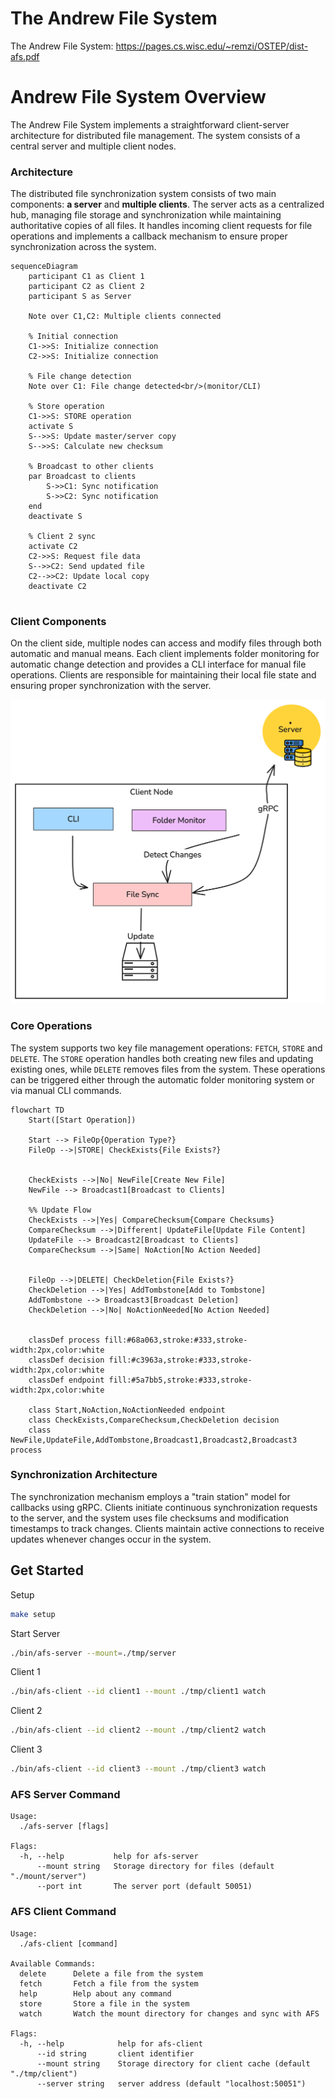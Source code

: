 # The Andrew File System
The Andrew File System: https://pages.cs.wisc.edu/~remzi/OSTEP/dist-afs.pdf

# Andrew File System Overview

The Andrew File System implements a straightforward client-server architecture for distributed file management. The system consists of a central server and multiple client nodes.

### Architecture
The distributed file synchronization system consists of two main components: **a server** and **multiple clients**. The server acts as a centralized hub, managing file storage and synchronization while maintaining authoritative copies of all files. It handles incoming client requests for file operations and implements a callback mechanism to ensure proper synchronization across the system.

```mermaid
sequenceDiagram
    participant C1 as Client 1
    participant C2 as Client 2
    participant S as Server

    Note over C1,C2: Multiple clients connected
    
    % Initial connection
    C1->>S: Initialize connection
    C2->>S: Initialize connection
    
    % File change detection
    Note over C1: File change detected<br/>(monitor/CLI)
    
    % Store operation
    C1->>S: STORE operation
    activate S
    S-->>S: Update master/server copy
    S-->>S: Calculate new checksum
    
    % Broadcast to other clients
    par Broadcast to clients
        S->>C1: Sync notification
        S->>C2: Sync notification
    end
    deactivate S
    
    % Client 2 sync
    activate C2
    C2->>S: Request file data
    S-->>C2: Send updated file
    C2-->>C2: Update local copy
    deactivate C2
    
```

### Client Components
On the client side, multiple nodes can access and modify files through both automatic and manual means. Each client implements folder monitoring for automatic change detection and provides a CLI interface for manual file operations. Clients are responsible for maintaining their local file state and ensuring proper synchronization with the server.

![Client Components](docs/images/client-components.png)

### Core Operations
The system supports two key file management operations: `FETCH`, `STORE` and `DELETE`. The `STORE` operation handles both creating new files and updating existing ones, while `DELETE` removes files from the system. These operations can be triggered either through the automatic folder monitoring system or via manual CLI commands.

```mermaid
flowchart TD
    Start([Start Operation])

    Start --> FileOp{Operation Type?}
    FileOp -->|STORE| CheckExists{File Exists?}
    
    
    CheckExists -->|No| NewFile[Create New File]
    NewFile --> Broadcast1[Broadcast to Clients]
    
    %% Update Flow
    CheckExists -->|Yes| CompareChecksum{Compare Checksums}
    CompareChecksum -->|Different| UpdateFile[Update File Content]
    UpdateFile --> Broadcast2[Broadcast to Clients]
    CompareChecksum -->|Same| NoAction[No Action Needed]
    
    
    FileOp -->|DELETE| CheckDeletion{File Exists?}
    CheckDeletion -->|Yes| AddTombstone[Add to Tombstone]
    AddTombstone --> Broadcast3[Broadcast Deletion]
    CheckDeletion -->|No| NoActionNeeded[No Action Needed]
    
    
    classDef process fill:#68a063,stroke:#333,stroke-width:2px,color:white
    classDef decision fill:#c3963a,stroke:#333,stroke-width:2px,color:white
    classDef endpoint fill:#5a7bb5,stroke:#333,stroke-width:2px,color:white
    
    class Start,NoAction,NoActionNeeded endpoint
    class CheckExists,CompareChecksum,CheckDeletion decision
    class NewFile,UpdateFile,AddTombstone,Broadcast1,Broadcast2,Broadcast3 process
```

### Synchronization Architecture
The synchronization mechanism employs a "train station" model for callbacks using gRPC. Clients initiate continuous synchronization requests to the server, and the system uses file checksums and modification timestamps to track changes. Clients maintain active connections to receive updates whenever changes occur in the system.


## Get Started

Setup
```sh
make setup
```

Start Server
```sh
./bin/afs-server --mount=./tmp/server
```

Client 1
```sh
./bin/afs-client --id client1 --mount ./tmp/client1 watch
```

Client 2
```sh
./bin/afs-client --id client2 --mount ./tmp/client2 watch
```

Client 3
```sh
./bin/afs-client --id client3 --mount ./tmp/client3 watch
```

### AFS Server Command

```
Usage:
  ./afs-server [flags]

Flags:
  -h, --help           help for afs-server
      --mount string   Storage directory for files (default "./mount/server")
      --port int       The server port (default 50051)
```


### AFS Client Command

```
Usage:
  ./afs-client [command]

Available Commands:
  delete      Delete a file from the system
  fetch       Fetch a file from the system
  help        Help about any command
  store       Store a file in the system
  watch       Watch the mount directory for changes and sync with AFS

Flags:
  -h, --help            help for afs-client
      --id string       client identifier
      --mount string    Storage directory for client cache (default "./tmp/client")
      --server string   server address (default "localhost:50051")
```